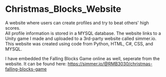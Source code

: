 # Christmas_Blocks_Website
A website where users can create profiles and try to beat others' high scores.  
All profile information is stored in a MYSQL database.
The website links to a Unity game I made and uploaded to a 3rd-party website called simmer.io. 
This website was created using code from Python, HTML, C#, CSS, and MYSQL.

I have embedded the Falling Blocks Game online as well, seperate from the website. 
It can be found here: https://simmer.io/@RMB3030/christmas-falling-blocks-game
